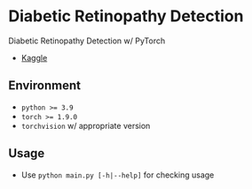 # Diabetic Retinopathy Detection

Diabetic Retinopathy Detection w/ PyTorch

- [Kaggle](https://www.kaggle.com/c/diabetic-retinopathy-detection)

## Environment

- `python >= 3.9`
- `torch >= 1.9.0`
- `torchvision` w/ appropriate version

## Usage

- Use `python main.py [-h|--help]` for checking usage

